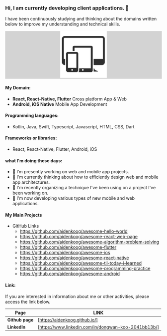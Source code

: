 ### Hi, I am currently developing client applications. 👋


I have been continuously studying and thinking about the domains written below to improve my understanding and technical skills.
<p align="center" style="background-color: #d3d3d3">
  <img src="main_logo.png" width="150" height="150" alt="accessibility text">
</p>


#### My Domain:

  - **React, React-Native, Flutter** Cross platform App & Web
  - **Android, iOS Native** Mobile App Development


#### Programming languages:

  - Kotlin, Java, Swift, Typescript, Javascript, HTML, CSS, Dart


#### Frameworks or libraries:

  - React, React-Native, Flutter, Android, iOS


#### what I'm doing these days:

- 🔭 I’m presently working on web and mobile app projects.
- 🌱 I'm currently thinking about how to efficiently design web and mobile app architectures.
- 🔭 I'm recently organizing a technique I've been using on a project I've been working on.
- 🌱 I'm now developing various types of new mobile and web applications.


#### My Main Projects
- GitHub Links
  - https://github.com/aidenkoog/awesome-hello-world 
  - https://github.com/aidenkoog/awesome-react-web-page
  - https://github.com/aidenkoog/awesome-algorithm-problem-solving 
  - https://github.com/aidenkoog/awesome-flutter 
  - https://github.com/aidenkoog/awesome-ios 
  - https://github.com/aidenkoog/awesome-react-native 
  - https://github.com/aidenkoog/awesome-til-today-i-learned 
  - https://github.com/aidenkoog/awesome-programming-practice 
  - https://github.com/aidenkoog/awesome-android 


#### Link:

If you are interested in information about me or other activities, please access the link below.

| **Page**      | **LINK**                                     |
| ----------- | ---------------------------------------- |
| **Github page** | [https://aidenkoog.github.io/] |
| **LinkedIn** | [https://www.linkedin.com/in/dongwan-koo-2041bb13b/] |

